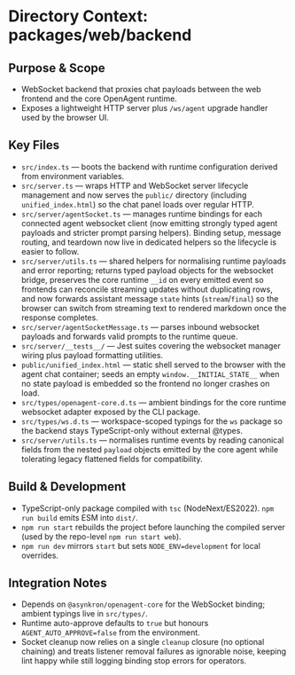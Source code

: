 # Directory Context: packages/web/backend

## Purpose & Scope

- WebSocket backend that proxies chat payloads between the web frontend and the core OpenAgent runtime.
- Exposes a lightweight HTTP server plus `/ws/agent` upgrade handler used by the browser UI.

## Key Files

- `src/index.ts` — boots the backend with runtime configuration derived from environment variables.
- `src/server.ts` — wraps HTTP and WebSocket server lifecycle management and now serves the
  `public/` directory (including `unified_index.html`) so the chat panel loads over regular
  HTTP.
- `src/server/agentSocket.ts` — manages runtime bindings for each connected agent websocket client (now emitting strongly typed agent payloads and stricter prompt parsing helpers). Binding setup, message routing, and teardown now live in dedicated helpers so the lifecycle is easier to follow.
- `src/server/utils.ts` — shared helpers for normalising runtime payloads and error reporting; returns typed payload objects for the websocket bridge, preserves the core runtime `__id` on every emitted event so frontends can reconcile streaming updates without duplicating rows, and now forwards assistant message `state` hints (`stream`/`final`) so the browser can switch from streaming text to rendered markdown once the response completes.
- `src/server/agentSocketMessage.ts` — parses inbound websocket payloads and forwards valid prompts to the runtime queue.
- `src/server/__tests__/` — Jest suites covering the websocket manager wiring plus payload formatting utilities.
- `public/unified_index.html` — static shell served to the browser with the agent chat
  container; seeds an empty `window.__INITIAL_STATE__` when no state payload is embedded so
  the frontend no longer crashes on load.
- `src/types/openagent-core.d.ts` — ambient bindings for the core runtime websocket adapter exposed by the CLI package.
- `src/types/ws.d.ts` — workspace-scoped typings for the `ws` package so the backend stays TypeScript-only without external @types.
- `src/server/utils.ts` — normalises runtime events by reading canonical fields from the nested
  `payload` objects emitted by the core agent while tolerating legacy flattened fields for
  compatibility.

## Build & Development

- TypeScript-only package compiled with `tsc` (NodeNext/ES2022). `npm run build` emits ESM into `dist/`.
- `npm run start` rebuilds the project before launching the compiled server (used by the repo-level `npm run start web`).
- `npm run dev` mirrors `start` but sets `NODE_ENV=development` for local overrides.

## Integration Notes

- Depends on `@asynkron/openagent-core` for the WebSocket binding; ambient typings live in `src/types/`.
- Runtime auto-approve defaults to `true` but honours `AGENT_AUTO_APPROVE=false` from the environment.
- Socket cleanup now relies on a single `cleanup` closure (no optional chaining) and treats listener removal failures as
  ignorable noise, keeping lint happy while still logging binding stop errors for operators.
